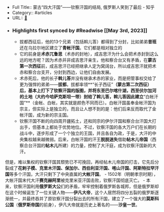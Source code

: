 - Full Title:: 蒙古“四大汗国”——钦察汗国的结局, 俄罗斯人笑到了最后 - 知乎
- Category:: #articles
- URL:: [🔗](https://zhuanlan.zhihu.com/p/34630103)
- ### Highlights first synced by #Readwise [[May 3rd, 2023]]
    - 拔都西征后，他的13个兄弟（包括斡儿答）都得到了分封，比如弟弟**昔班**还在乌拉尔地区建立了**青帐汗国**。它们都是相对独立的
    - 它的前身是**术赤兀鲁思**（术赤的封地），成吉思汗为什么会把术赤封到这么远的地方呢？因为术赤并非成吉思汗亲生，他和察合台又有矛盾，在**蒙古第一次西征**前，成吉思汗已经把继承人定为窝阔台，所以成吉思汗就把术赤和察合台支开，分封到西边，让他们自由发展。
    - 术赤死后，他的长子**斡儿答**并没有继承术赤的家业，而是把管事权交给了更为强悍的弟弟——**拔都**。拔都率领**“长子西征”**（蒙古第二次西征）后，基本上打下了钦察汗国的版图，并将东至巴尔喀什湖，西至伏尔加河的土地（大约今哈萨克斯坦一带）封给了斡儿答，斡儿答因此建立**“白帐汗国”**（金帐、白帐，其实就是颜色不同而已）。白帐汗国虽奉金帐汗国为宗主，但实际上是独立的，而且让人想不到的是：他们后来反而取代了金帐汗国，成为新的宗主国。
    - 钦察汗国不断的向四周开疆拓土，还和同宗的伊尔汗国和察合台汗国大打出手，但基本上都处于优势地位。不过，钦察汗国的各大万户们在长期的战斗中，逐步形成了一个个独立的王国，并且各自为政，于是，大汗的中央集权越来越微弱。后来，白帐汗国的汗王**脱脱迷失**借助**帖木儿帝国**（西察合台汗国的**帖木儿**所建）的力量，控制了大汗庭，成为钦察汗国新的大汗。

但是，难以集权的钦察汗国其颓势已不可挽回，再经帖木儿帝国的打击，它先后分裂成了**花剌子模、克里木汗国、保加尔、西伯利亚汗国、喀山汗国、阿斯特拉罕汗国**等多个汗国，大汗只剩下了中央直属的**大帐汗国**。
    - 1502年（明朝孝宗时期），大帐汗国末代大汗**赛克赫阿里**被克里米亚汗国击败，钦察汗国彻底灭亡。
    - 本来，钦察汗国利用**俄罗斯大公**们的矛盾，牢牢控制着俄罗斯各城邦，但是俄罗斯却在这个时候诞生了一位关键人物——**伊凡大帝**，这个人居然将四分五裂的俄罗斯逐渐统一，并最终吞并了原钦察汗国分裂出去的所有汗国，建立了一个强大的**莫斯科公国**（**俄罗斯帝国**的前身），伊凡大帝就是历史上著名的——**沙皇一世**。
